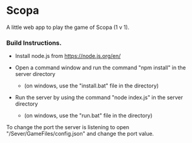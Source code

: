 # Scopa
A little web app to play the game of Scopa (1 v 1).


### Build Instructions.
- Install node.js from https://node.js.org/en/

- Open a command window and run the command "npm install" in the server directory
  - (on windows, use the "install.bat" file in the directory)

- Run the server by using the command "node index.js" in the server directory
  - (on windows, use the "run.bat" file in the directory)

To change the port the server is listening to
open "/Sever/GameFiles/config.json" and change
the port value.
